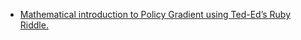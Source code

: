 * [Mathematical introduction to Policy Gradient using Ted-Ed’s Ruby Riddle.](https://medium.com/bens-book/easy-mathematical-introduction-to-policy-gradient-using-ted-eds-ruby-riddle-b91ff7b8bf1)

